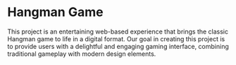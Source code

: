# Hangman Game

This project is an entertaining web-based experience that brings the classic Hangman game to life in a digital format. Our goal in creating this project is to provide users with a delightful and engaging gaming interface, combining traditional gameplay with modern design elements.
